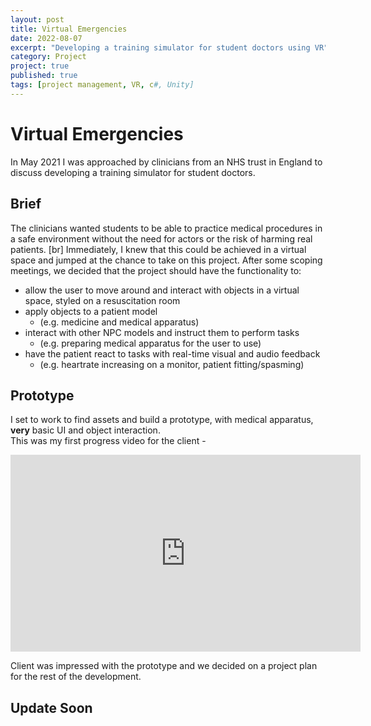 ```yaml
---
layout: post
title: Virtual Emergencies
date: 2022-08-07
excerpt: "Developing a training simulator for student doctors using VR"
category: Project
project: true
published: true
tags: [project management, VR, c#, Unity]
---
```


# Virtual Emergencies
In May 2021 I was approached by clinicians from an NHS trust in England to discuss developing a training simulator for student doctors.

## Brief
The clinicians wanted students to be able to practice medical procedures in a safe environment without the need for actors or the risk of harming real patients.
[br] Immediately, I knew that this could be achieved in a virtual space and jumped at the chance to take on this project.
After some scoping meetings, we decided that the project should have the functionality to:
* allow the user to move around and interact with objects in a virtual space, styled on a resuscitation room
* apply objects to a patient model 
    * (e.g. medicine and medical apparatus)
* interact with other NPC models and instruct them to perform tasks 
    * (e.g. preparing medical apparatus for the user to use)
* have the patient react to tasks with real-time visual and audio feedback 
    * (e.g. heartrate increasing on a monitor, patient fitting/spasming)


## Prototype
I set to work to find assets and build a prototype, with medical apparatus, <b>very</b> basic UI and object interaction. 
<br>This was my first progress video for the client - 
<iframe width="560" height="315" src="https://www.youtube.com/embed/zD6GKQpe4AU" frameborder="0"></iframe>

Client was impressed with the prototype and we decided on a project plan for the rest of the development. 

## Update Soon 